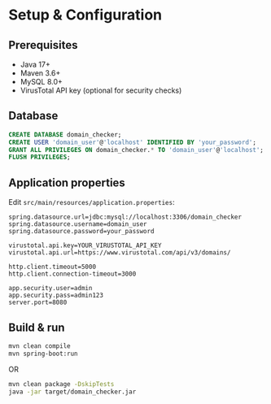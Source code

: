 # Setup & Configuration

## Prerequisites
- Java 17+
- Maven 3.6+
- MySQL 8.0+
- VirusTotal API key (optional for security checks)

## Database
```sql
CREATE DATABASE domain_checker;
CREATE USER 'domain_user'@'localhost' IDENTIFIED BY 'your_password';
GRANT ALL PRIVILEGES ON domain_checker.* TO 'domain_user'@'localhost';
FLUSH PRIVILEGES;
```

## Application properties
Edit `src/main/resources/application.properties`:
```properties
spring.datasource.url=jdbc:mysql://localhost:3306/domain_checker
spring.datasource.username=domain_user
spring.datasource.password=your_password

virustotal.api.key=YOUR_VIRUSTOTAL_API_KEY
virustotal.api.url=https://www.virustotal.com/api/v3/domains/

http.client.timeout=5000
http.client.connection-timeout=3000

app.security.user=admin
app.security.pass=admin123
server.port=8080
```

## Build & run
```bash
mvn clean compile
mvn spring-boot:run
```
OR
```bash
mvn clean package -DskipTests
java -jar target/domain_checker.jar
```

